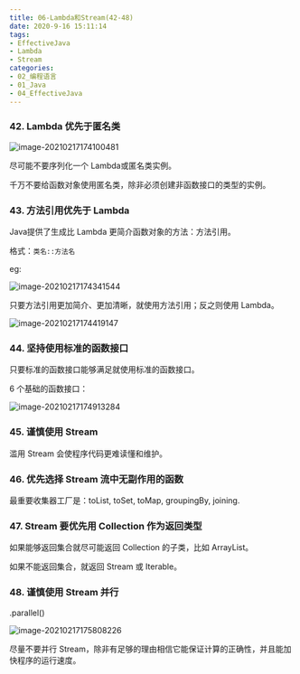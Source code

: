 ```yaml
---
title: 06-Lambda和Stream(42-48)
date: 2020-9-16 15:11:14
tags:
- EffectiveJava
- Lambda
- Stream
categories: 
- 02_编程语言
- 01_Java
- 04_EffectiveJava
---
```


### 42. Lambda 优先于匿名类

![image-20210217174100481](https://jy-imgs.oss-cn-beijing.aliyuncs.com/img/20210217174101.png)

尽可能不要序列化一个 Lambda或匿名类实例。

千万不要给函数对象使用匿名类，除非必须创建非函数接口的类型的实例。



### 43. 方法引用优先于 Lambda

Java提供了生成比 Lambda 更简介函数对象的方法：方法引用。

格式：`类名::方法名`

eg:

![image-20210217174341544](https://jy-imgs.oss-cn-beijing.aliyuncs.com/img/20210217174343.png)

只要方法引用更加简介、更加清晰，就使用方法引用；反之则使用 Lambda。

![image-20210217174419147](https://jy-imgs.oss-cn-beijing.aliyuncs.com/img/20210217174420.png)



### 44. 坚持使用标准的函数接口

只要标准的函数接口能够满足就使用标准的函数接口。

6 个基础的函数接口：

![image-20210217174913284](https://jy-imgs.oss-cn-beijing.aliyuncs.com/img/20210217174914.png)



### 45. 谨慎使用 Stream

滥用 Stream 会使程序代码更难读懂和维护。



### 46. 优先选择 Stream 流中无副作用的函数

最重要收集器工厂是：toList, toSet, toMap, groupingBy, joining.



### 47. Stream 要优先用 Collection 作为返回类型

如果能够返回集合就尽可能返回 Collection 的子类，比如 ArrayList。

如果不能返回集合，就返回 Stream 或 Iterable。



### 48. 谨慎使用 Stream 并行

.parallel()

![image-20210217175808226](https://jy-imgs.oss-cn-beijing.aliyuncs.com/img/20210217175810.png)

尽量不要并行 Stream，除非有足够的理由相信它能保证计算的正确性，并且能加快程序的运行速度。

